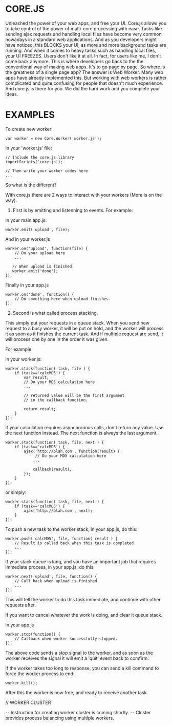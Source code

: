 CORE.JS
====================

Unleashed the power of your web apps, and free your UI. Core.js allows 
you to take control of the power of multi-core processing with ease.
Tasks like sending ajax requests and handling local files have become
very common nowadays in a standard web applications. And as you developers
might have noticed, this BLOCKS your UI, as more and more background tasks
are running. And when it comes to heavy tasks such as handling local files, 
your UI FREEZES. Users don't like it at all. In fact, for users like me, I
don't come back anymore. This is where developers go back to the the
conventional way of making web apps. It's to go page by page. So where is
the greatness of a single page app? The answer is Web Worker. Many web
apps have already implemented this. But working with web workers is rather
complicated and quite confusing for people that doesn't much experience.
And core.js is there for you. We did the hard work and you complete your
ideas.


EXAMPLES
====================

To create new worker:
    
    var worker = new Core.Worker('worker.js');

In your 'worker.js' file:
    
    // Include the core.js library
    importScripts('core.js');
    
    // Then write your worker codes here
    ...


So what is the different?

With core.js there are 2 ways to interact with your workers (More is on the way).

1. First is by emitting and listenning to events. For example:

In your main app.js:
    
    worker.emit('upload', file);

And in your worker.js
    
    worker.on('upload', function(file) {
        // Do your upload here
        ...
        
       // When upload is finished.
       worker.emit('done');
    });

Finally in your app.js
    
    worker.on('done', function() {
        // Do something here when upload finishes.
    });

2. Second is what called process stacking.

This simply put your requests in a queue stack. When you send new request to a busy
worker, it will be put on hold, and the worker will process it as soon as it finishes
the current task. And if multiple request are send, it will process one by one in the
order it was given.

For example:
    
in your worker.js:
    
    worker.stack(function( task, file ) {
        if (task=='calcMD5') {
            var result;
            // Do your MD5 calculation here
            ...
            
            // returned value will be the first argument
            // in the callback function.
            
            return result;
        }
    });

If your calculation requires asynchronous calls, don't return any value.
Use the next function instead. The next function is always the last argument.
    
    worker.stack(function( task, file, next ) {
        if (task=='calcMD5') {
            ajax('http://blah.com', function(result) {
                 // Do your MD5 calculation here
                ...
                
                callback(result);
            });
        }
    });

or simply:
    
    worker.stack(function( task, file, next ) {
        if (task=='calcMD5') {
            ajax('http://blah.com', next);
        }
    });


To push a new task to the worker stack, in your app.js, do this:

    worker.push('calcMD5', file, function( result ) {
        // Result is called back when this task is completed.
        ...
    });

If your stack queue is long, and you have an important job that requires
immediate process, in your app.js, do this:
    
    worker.next('upload', file, function() {
        // Call back when upload is finished
        ...
    });

This will tell the worker to do this task immediate, and continue with other
requests after.

If you want to cancel whatever the work is doing, and clear it queue stack.

In your app.js
    
    worker.stop(function() {
        // Callback when worker successfully stopped.
    });

The above code sends a stop signal to the worker, and as soon as the worker
receives the signal it will emit a 'quit' event back to comfirm.
    
If the worker takes too long to response, you can send a kill command to force
the worker process to end:
    
    worker.kill();

After this the worker is now free, and ready to receive another task.


// WORKER CLUSTER

-- Instruction for creating worker cluster is coming shortly.
-- Cluster provides process balancing using multiple workers.





    

